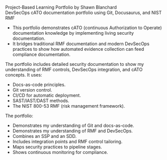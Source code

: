 Project-Based Learning Portfolio by Shawn Blanchard<br>
DevSecOps cATO documentation portfolio using Git, Docusaurus, and NIST RMF<br>

- This portfolio demonstrates cATO (continuous Authorization to Operate) documentation knowledge by implementing living security documentation. 
- It bridges traditional RMF documentation and modern DevSecOps practices to show how automated evidence collection can feed compliance documentation.<br> 

The portfolio includes detailed security documentation to show my understanding of RMF controls, DevSecOps integration, and cATO concepts. It uses:<br>
- Docs-as-code principles.<br>
- Git version control.<br>
- CI/CD for automatic deployment.<br>
- SAST/IAST/DAST methods.<br>
- The NIST 800-53 RMF (risk management framework).<br> 

The portfolio:<br>
- Demonstrates my understanding of Git and docs-as-code.<br>
- Demonstrates my understanding of RMF and DevSecOps.<br>
- Combines an SSP and an SDD.<br>
- Includes integration points and RMF control tailoring.<br>
- Maps security practices to pipeline stages.<br>
- Shows continuous monitoring for compliance.<br>

